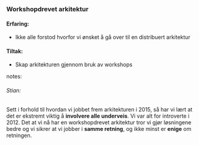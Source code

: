 ### Workshopdrevet arkitektur

#### Erfaring:
- Ikke alle forstod hvorfor vi ønsket å gå over til en distribuert arkitektur

#### Tiltak:
- Skap arkitekturen gjennom bruk av workshops



notes:
###### Stian: 
Sett i forhold til hvordan vi jobbet frem arkitekturen i 2015, så har vi lært at det er ekstremt viktig å **involvere alle underveis**. Vi var alt for introverte i 2012. Det at vi nå har en workshopdrevet arkitektur tror vi gjør løsningene bedre og vi sikrer at vi jobber i **samme retning**, og ikke minst er **enige** om retningen. 

